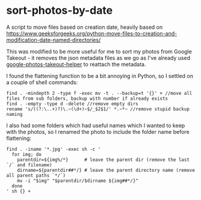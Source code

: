 # sort-photos-by-date

A script to move files based on creation date, heavily based on https://www.geeksforgeeks.org/python-move-files-to-creation-and-modification-date-named-directories/

This was modified to be more useful for me to sort my photos from Google Takeout - it removes the json metadata files as we go as I've already used [google-photos-takeout-helper](https://github.com/TheLastGimbus/GooglePhotosTakeoutHelper/) to reattach the metadata.

I found the flattening function to be a bit annoying in Python, so I settled on a couple of shell commands:
```
find . -mindepth 2 -type f -exec mv -t . --backup=t '{}' + //move all files from sub folders, backup with number if already exists
find . -empty -type d -delete //remove empty dirs
rename 's/((?:\..+)?)\.~(\d+)~$/_$2$1/' *.~*~ //remove stupid backup naming
```

I also had some folders which had useful names which I wanted to keep with the photos, so I renamed the photo to include the folder name before flattening:
```
find . -iname '*.jpg' -exec sh -c '
  for img; do
    parentdir=${img%/*}      # leave the parent dir (remove the last `/` and filename)
    dirname=${parentdir##*/} # leave the parent directory name (remove all parent paths `*/`)
    mv -i "$img" "$parentdir/$dirname ${img##*/}"
  done
' sh {} +
```

